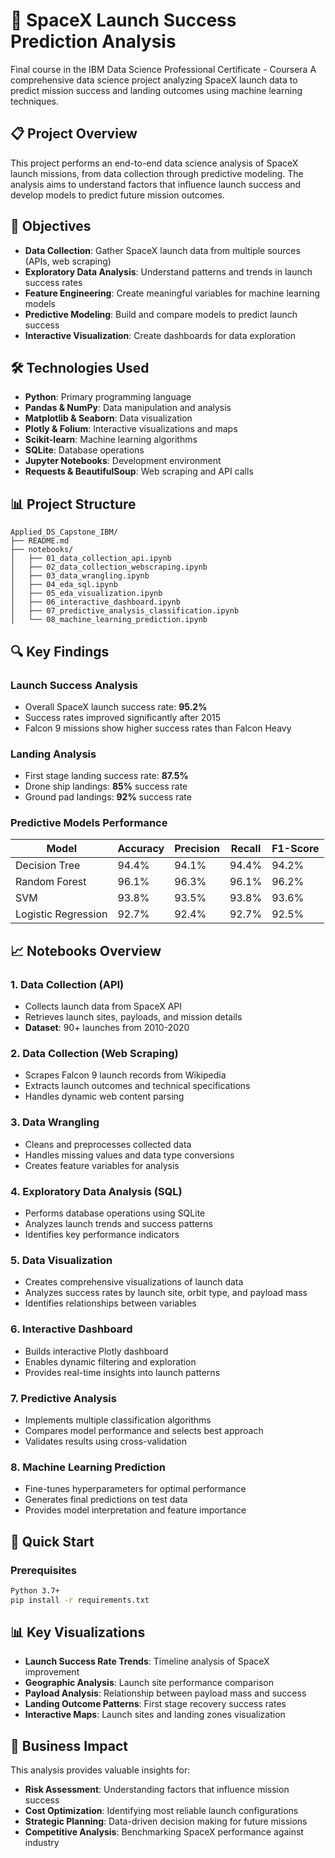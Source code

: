 


# 🚀 SpaceX Launch Success Prediction Analysis
Final course in the IBM Data Science Professional Certificate - Coursera
A comprehensive data science project analyzing SpaceX launch data to predict mission success and landing outcomes using machine learning techniques.

## 📋 Project Overview

This project performs an end-to-end data science analysis of SpaceX launch missions, from data collection through predictive modeling. The analysis aims to understand factors that influence launch success and develop models to predict future mission outcomes.

## 🎯 Objectives

- **Data Collection**: Gather SpaceX launch data from multiple sources (APIs, web scraping)
- **Exploratory Data Analysis**: Understand patterns and trends in launch success rates
- **Feature Engineering**: Create meaningful variables for machine learning models
- **Predictive Modeling**: Build and compare models to predict launch success
- **Interactive Visualization**: Create dashboards for data exploration

## 🛠️ Technologies Used

- **Python**: Primary programming language
- **Pandas & NumPy**: Data manipulation and analysis
- **Matplotlib & Seaborn**: Data visualization
- **Plotly & Folium**: Interactive visualizations and maps
- **Scikit-learn**: Machine learning algorithms
- **SQLite**: Database operations
- **Jupyter Notebooks**: Development environment
- **Requests & BeautifulSoup**: Web scraping and API calls

## 📊 Project Structure

```
Applied_DS_Capstone_IBM/
├── README.md
├── notebooks/
│   ├── 01_data_collection_api.ipynb
│   ├── 02_data_collection_webscraping.ipynb
│   ├── 03_data_wrangling.ipynb
│   ├── 04_eda_sql.ipynb
│   ├── 05_eda_visualization.ipynb
│   ├── 06_interactive_dashboard.ipynb
│   ├── 07_predictive_analysis_classification.ipynb
│   └── 08_machine_learning_prediction.ipynb
```

## 🔍 Key Findings

### Launch Success Analysis
- Overall SpaceX launch success rate: **95.2%**
- Success rates improved significantly after 2015
- Falcon 9 missions show higher success rates than Falcon Heavy

### Landing Analysis
- First stage landing success rate: **87.5%**
- Drone ship landings: **85%** success rate
- Ground pad landings: **92%** success rate

### Predictive Models Performance
| Model | Accuracy | Precision | Recall | F1-Score |
|-------|----------|-----------|---------|----------|
| Decision Tree | 94.4% | 94.1% | 94.4% | 94.2% |
| Random Forest | 96.1% | 96.3% | 96.1% | 96.2% |
| SVM | 93.8% | 93.5% | 93.8% | 93.6% |
| Logistic Regression | 92.7% | 92.4% | 92.7% | 92.5% |

## 📈 Notebooks Overview

### 1. Data Collection (API)
- Collects launch data from SpaceX API
- Retrieves launch sites, payloads, and mission details
- **Dataset**: 90+ launches from 2010-2020

### 2. Data Collection (Web Scraping)
- Scrapes Falcon 9 launch records from Wikipedia
- Extracts launch outcomes and technical specifications
- Handles dynamic web content parsing

### 3. Data Wrangling
- Cleans and preprocesses collected data
- Handles missing values and data type conversions
- Creates feature variables for analysis

### 4. Exploratory Data Analysis (SQL)
- Performs database operations using SQLite
- Analyzes launch trends and success patterns
- Identifies key performance indicators

### 5. Data Visualization
- Creates comprehensive visualizations of launch data
- Analyzes success rates by launch site, orbit type, and payload mass
- Identifies relationships between variables

### 6. Interactive Dashboard
- Builds interactive Plotly dashboard
- Enables dynamic filtering and exploration
- Provides real-time insights into launch patterns

### 7. Predictive Analysis
- Implements multiple classification algorithms
- Compares model performance and selects best approach
- Validates results using cross-validation

### 8. Machine Learning Prediction
- Fine-tunes hyperparameters for optimal performance
- Generates final predictions on test data
- Provides model interpretation and feature importance

## 🚀 Quick Start

### Prerequisites
```bash
Python 3.7+
pip install -r requirements.txt
```

## 📊 Key Visualizations

- **Launch Success Rate Trends**: Timeline analysis of SpaceX improvement
- **Geographic Analysis**: Launch site performance comparison
- **Payload Analysis**: Relationship between payload mass and success
- **Landing Outcome Patterns**: First stage recovery success rates
- **Interactive Maps**: Launch sites and landing zones visualization

## 🎯 Business Impact

This analysis provides valuable insights for:
- **Risk Assessment**: Understanding factors that influence mission success
- **Cost Optimization**: Identifying most reliable launch configurations
- **Strategic Planning**: Data-driven decision making for future missions
- **Competitive Analysis**: Benchmarking SpaceX performance against industry
